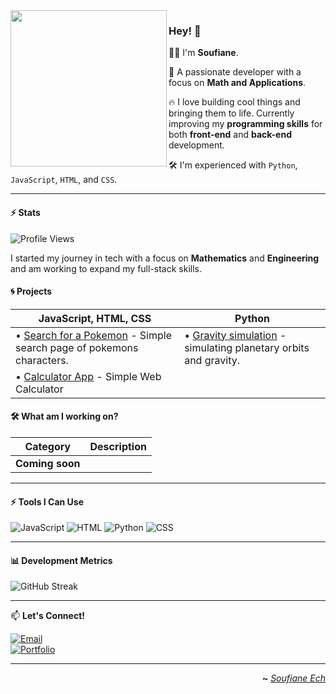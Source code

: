 <picture>
  <!-- <source media="(prefers-color-scheme: dark)" srcset="https://images-wixmp-ed30a86b8c4ca887773594c2.wixmp.com/f/b47ae333-6120-4f76-a614-ffad39b897ee/dbciwf4-c68941de-7a4b-47f7-94d7-1a93bae30392.gif?token=eyJ0eXAiOiJKV1QiLCJhbGciOiJIUzI1NiJ9.eyJzdWIiOiJ1cm46YXBwOjdlMGQxODg5ODIyNjQzNzNhNWYwZDQxNWVhMGQyNmUwIiwiaXNzIjoidXJuOmFwcDo3ZTBkMTg4OTgyMjY0MzczYTVmMGQ0MTVlYTBkMjZlMCIsIm9iaiI6W1t7InBhdGgiOiJcL2ZcL2I0N2FlMzMzLTYxMjAtNGY3Ni1hNjE0LWZmYWQzOWI4OTdlZVwvZGJjaXdmNC1jNjg5NDFkZS03YTRiLTQ3ZjctOTRkNy0xYTkzYmFlMzAzOTIuZ2lmIn1dXSwiYXVkIjpbInVybjpzZXJ2aWNlOmZpbGUuZG93bmxvYWQiXX0._8cEpFPfeCCkzjPb9RwzWBoHVGu-AH6c900gl9y1AqQ"> -->
  <source media="(prefers-color-scheme: light)" srcset="">
  <img width="250" align="left" src="https://i.gifer.com/MXfm.gif">
</picture>

### Hey! 👾

👨‍💻 I'm **Soufiane**.

🔧 A passionate developer with a focus on **Math and Applications**.

🔥 I love building cool things and bringing them to life. Currently improving my **programming skills** for both **front-end** and **back-end** development.

🛠️ I'm experienced with `Python`, `JavaScript`, `HTML`, and `CSS`.

---

#### ⚡ Stats
![Profile Views](https://komarev.com/ghpvc/?username=SoufianeEch&color=brightgreen)

I started my journey in tech with a focus on **Mathematics** and **Engineering** and am working to expand my full-stack skills.

#### 🌀 Projects

| **JavaScript**, **HTML**, **CSS** | **Python** |
|-----------------------------------|------------|
| • [Search for a Pokemon](https://github.com/SoufianeEch/pokemonSearch/tree/main/pokemon-seach-img) - Simple search page of pokemons characters.| • [Gravity simulation](https://github.com/SoufianeEch) - simulating planetary orbits and gravity. |
| • [Calculator App](https://github.com/SoufianeEch/Calculator/tree/main/calculator) - Simple Web Calculator | |

#### 🛠️ What am I working on?

| **Category** | **Description** |
|--------------|-----------------|
| **Coming soon** | |

---

#### ⚡ Tools I Can Use

![JavaScript](https://img.shields.io/badge/-JavaScript-F7DF1E?style=flat-square&logo=javascript&logoColor=black)
![HTML](https://img.shields.io/badge/HTML5-E34F26?style=flat-square&logo=html5&logoColor=white)
![Python](https://img.shields.io/badge/-Python-3776AB?style=flat-square&logo=python&logoColor=white)
![CSS](https://img.shields.io/badge/-CSS-1572B6?style=flat-square&logo=css3&logoColor=white)

---

#### 📊 Development Metrics

![GitHub Streak](https://github-readme-streak-stats.herokuapp.com/?user=SoufianeEch&theme=dark)

---

📫 **Let's Connect!**

[![Email](https://img.shields.io/badge/Email-DFDFDF?style=flat-square&logo=gmail&logoColor=red)](mailto:soufiane.ech.chouia@gmail.com)  
[![Portfolio](https://img.shields.io/badge/Portfolio-FF6600?style=flat-square&logo=google-chrome&logoColor=white)](https://github.com/SoufianeEch)

---

<div align="right">

**~** [_Soufiane Ech_](https://github.com/SoufianeEch)

</div>
